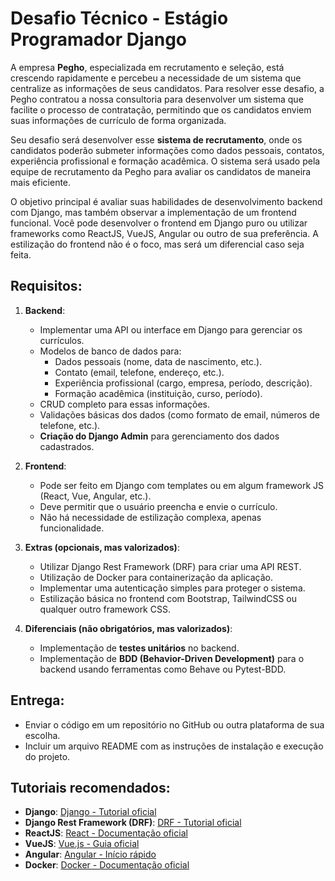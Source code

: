 
# Desafio Técnico - Estágio Programador Django

A empresa **Pegho**, especializada em recrutamento e seleção, está crescendo rapidamente e percebeu a necessidade de um sistema que centralize as informações de seus candidatos. Para resolver esse desafio, a Pegho contratou a nossa consultoria para desenvolver um sistema que facilite o processo de contratação, permitindo que os candidatos enviem suas informações de currículo de forma organizada.

Seu desafio será desenvolver esse **sistema de recrutamento**, onde os candidatos poderão submeter informações como dados pessoais, contatos, experiência profissional e formação acadêmica. O sistema será usado pela equipe de recrutamento da Pegho para avaliar os candidatos de maneira mais eficiente.

O objetivo principal é avaliar suas habilidades de desenvolvimento backend com Django, mas também observar a implementação de um frontend funcional. Você pode desenvolver o frontend em Django puro ou utilizar frameworks como ReactJS, VueJS, Angular ou outro de sua preferência. A estilização do frontend não é o foco, mas será um diferencial caso seja feita.

## Requisitos:
1. **Backend**:
    - Implementar uma API ou interface em Django para gerenciar os currículos.
    - Modelos de banco de dados para:
        - Dados pessoais (nome, data de nascimento, etc.).
        - Contato (email, telefone, endereço, etc.).
        - Experiência profissional (cargo, empresa, período, descrição).
        - Formação acadêmica (instituição, curso, período).
    - CRUD completo para essas informações.
    - Validações básicas dos dados (como formato de email, números de telefone, etc.).
    - **Criação do Django Admin** para gerenciamento dos dados cadastrados.

2. **Frontend**:
    - Pode ser feito em Django com templates ou em algum framework JS (React, Vue, Angular, etc.).
    - Deve permitir que o usuário preencha e envie o currículo.
    - Não há necessidade de estilização complexa, apenas funcionalidade.

3. **Extras (opcionais, mas valorizados)**:
    - Utilizar Django Rest Framework (DRF) para criar uma API REST.
    - Utilização de Docker para containerização da aplicação.
    - Implementar uma autenticação simples para proteger o sistema.
    - Estilização básica no frontend com Bootstrap, TailwindCSS ou qualquer outro framework CSS.

4. **Diferenciais (não obrigatórios, mas valorizados)**:
    - Implementação de **testes unitários** no backend.
    - Implementação de **BDD (Behavior-Driven Development)** para o backend usando ferramentas como Behave ou Pytest-BDD.

## Entrega:
- Enviar o código em um repositório no GitHub ou outra plataforma de sua escolha.
- Incluir um arquivo README com as instruções de instalação e execução do projeto.

## Tutoriais recomendados:
- **Django**: [Django - Tutorial oficial](https://docs.djangoproject.com/en/stable/intro/tutorial01/)
- **Django Rest Framework (DRF)**: [DRF - Tutorial oficial](https://www.django-rest-framework.org/tutorial/quickstart/)
- **ReactJS**: [React - Documentação oficial](https://reactjs.org/tutorial/tutorial.html)
- **VueJS**: [Vue.js - Guia oficial](https://vuejs.org/guide/essentials/application.html)
- **Angular**: [Angular - Início rápido](https://angular.io/start)
- **Docker**: [Docker - Documentação oficial](https://docs.docker.com/get-started/)
